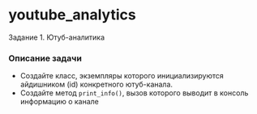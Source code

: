# youtube_analytics
Задание 1. Ютуб-аналитика
### Описание задачи

- Создайте класс, экземпляры которого инициализируются айдишником (id) конкретного ютуб-канала.
- Создайте метод `print_info()`, вызов которого выводит в консоль информацию о канале
